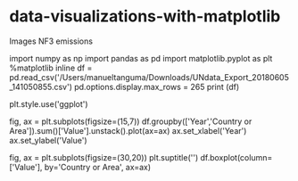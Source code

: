 # data-visualizations-with-matplotlib
Images NF3 emissions

import numpy as np
import pandas as pd
import matplotlib.pyplot as plt
%matplotlib inline
df = pd.read_csv('/Users/manueltanguma/Downloads/UNdata_Export_20180605_141050855.csv')
pd.options.display.max_rows = 265
print (df)

plt.style.use('ggplot')

fig, ax = plt.subplots(figsize=(15,7))
df.groupby(['Year','Country or Area']).sum()['Value'].unstack().plot(ax=ax)
ax.set_xlabel('Year')
ax.set_ylabel('Value')

fig, ax = plt.subplots(figsize=(30,20))
plt.suptitle('')
df.boxplot(column=['Value'], by='Country or Area', ax=ax)
